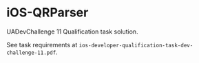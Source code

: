 # iOS-QRParser
UADevChallenge 11 Qualification task solution. 

See task requirements at `ios-developer-qualification-task-dev-challenge-11.pdf`.